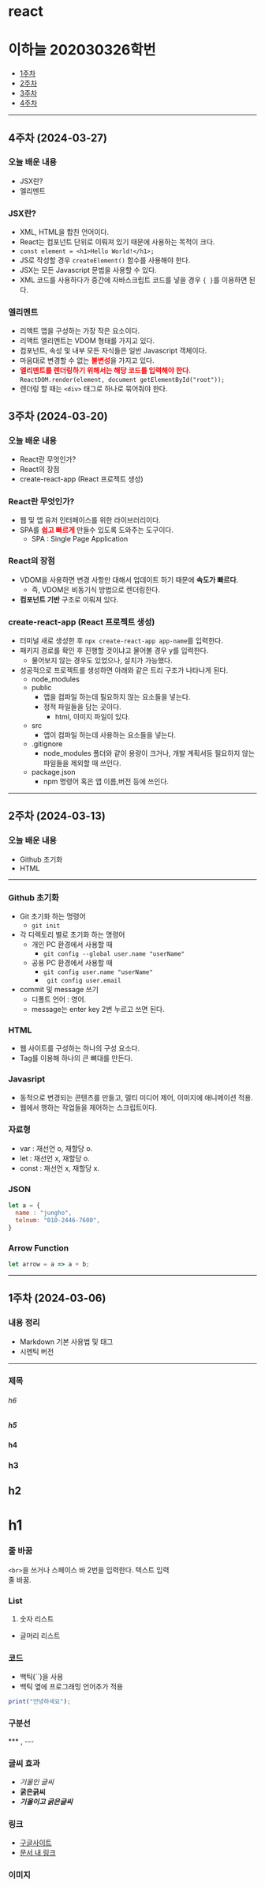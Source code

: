 # react
# 이하늘 202030326학번
- [1주차](#1주차-2024-03-06)
- [2주차](#2주차-2024-03-13)
- [3주차](#3주차-2024-03-20)
- [4주차](#3주차-2024-03-27)
---
## 4주차 (2024-03-27)
### 오늘 배운 내용
- JSX란?
- 엘리멘트

### JSX란?
- XML, HTML을 합친 언어이다.
- React는 컴포넌트 단위로 이뤄져 있기 때문에 사용하는 목적이 크다.
- ```const element = <h1>Hello World!</h1>;```
- JS로 작성할 경우 ```createElement()``` 함수를 사용해야 한다.
- JSX는 모든 Javascript 문법을 사용할 수 있다.
- XML 코드를 사용하다가 중간에 자바스크립트 코드를 넣을 경우 ```{ }```를 이용하면 된다.

### 엘리멘트
- 리액트 앱을 구성하는 가장 작은 요소이다.
- 리액트 엘리멘트는 VDOM 형태를 가지고 있다.
- 컴포넌트, 속성 및 내부 모든 자식들은 일반 Javascript 객체이다.
- 마음대로 변경할 수 없는 <b style="color: red">불변성</b>을 가지고 있다.
- <b style="color: red">엘리멘트를 렌더링하기 위해서는 해당 코드를 입력해야 한다.</b>
  ```ReactDOM.render(element, document getElementById("root"));```
- 렌더링 할 때는 ```<div>``` 태그로 하나로 묶어줘야 한다.

## 3주차 (2024-03-20)
### 오늘 배운 내용
- React란 무엇인가?
- React의 장점
- create-react-app (React 프로젝트 생성)
  
### React란 무엇인가?
- 웹 및 앱 유저 인터페이스를 위한 라이브러리이다.
- SPA를 <b  style = "color: red">쉽고 빠르게</b> 만들수 있도록 도와주는 도구이다.
  - SPA : Single Page Application

### React의 장점
- VDOM을 사용하면 변경 사항만 대해서 업데이트 하기 때문에 <b>속도가 빠르다</b>.
  - 즉, VDOM은 비동기식 방법으로 렌더링한다.
- <b>컴포넌트 기반</b> 구조로 이뤄져 있다.
  
### create-react-app (React 프로젝트 생성)
- 터미널 새로 생성한 후 ```npx create-react-app app-name```를 입력한다.
- 패키지 경로를 확인 후 진행할 것이냐고 물어볼 경우 y를 입력한다.
  - 물어보지 않는 경우도 있었으나, 설치가 가능했다.
- 성공적으로 프로젝트를 생성하면 아래와 같은 트리 구조가 나타나게 된다.<br />
  - node_modules
  - public
    - 앱을 컴파일 하는데 필요하지 않는 요소들을 넣는다.
    - 정적 파일들을 담는 곳이다.
      - html, 이미지 파일이 있다.
  - src
    - 앱이 컴파일 하는데 사용하는 요소들을 넣는다.
  - .gitignore
    - node_modules 폴더와 같이 용량이 크거나, 개발 계획서등 필요하지 않는 파일들을 제외할 때 쓰인다.
  - package.json
    - npm 명령어 혹은 앱 이름,버전 등에 쓰인다.
---

## 2주차 (2024-03-13)
### 오늘 배운 내용
- Github 초기화
- HTML

---

### Github 초기화
- Git 초기화 하는 명령어
  - ```git init```
- 각 디렉토리 별로 초기화 하는 명령어
  - 개인 PC 환경에서 사용할 때
    - ```git config --global user.name "userName"```
  - 공용 PC 환경에서 사용할 때
    - ```git config user.name "userName"```
    - ``` git config user.email```
- commit 및 message 쓰기
  - 디폴트 언어 : 영어.
  - message는 enter key 2번 누르고 쓰면 된다.

### HTML
- 웹 사이트를 구성하는 하나의 구성 요소다.
- Tag를 이용해 하나의 큰 뼈대를 만든다.

### Javasript
- 동적으로 변경되는 콘텐츠를 만들고, 멀티 미디어 제어, 이미지에 애니메이션 적용.
- 웹에서 행하는 작업들을 제어하는 스크립트이다.

### 자료형
- var : 재선언 o, 재할당 o.
- let : 재선언 x, 재할당 o.
- const : 재선언 x, 재할당 x.

### JSON
```javascript
let a = {
  name : "jungho",
  telnum: "010-2446-7600",
}  
```

### Arrow Function
```javascript
let arrow = a => a + b;
```
---

## 1주차 (2024-03-06)
### 내용 정리
- Markdown 기본 사용법 및 태그
- 시멘틱 버전
  
---

### 제목

###### h6
##### h5
#### h4
### h3
## h2
# h1

### 줄 바꿈

`<br>`을 쓰거나 스페이스 바 2번을 입력한다.
텍스트 입력<br>줄 바꿈.

### List

1. 숫자 리스트
- 글머리 리스트

### 코드
- 백틱(``)을 사용
- 백틱 옆에 프로그래밍 언어추가 적용

```js
print("안녕하세요");
```

### 구분선
*** , ---

### 글씨 효과
- *기울인 글씨*
- **굵은긁씨**
- ***기울이고 굵은글씨***

### 링크
- [구글사이트](https://google.com)
- [문서 내 링크](#제목)

### 이미지